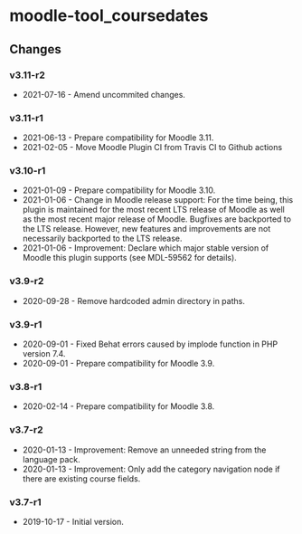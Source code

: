 moodle-tool_coursedates
=======================

Changes
-------

### v3.11-r2

* 2021-07-16 - Amend uncommited changes.

### v3.11-r1

* 2021-06-13 - Prepare compatibility for Moodle 3.11.
* 2021-02-05 - Move Moodle Plugin CI from Travis CI to Github actions

### v3.10-r1

* 2021-01-09 - Prepare compatibility for Moodle 3.10.
* 2021-01-06 - Change in Moodle release support:
               For the time being, this plugin is maintained for the most recent LTS release of Moodle as well as the most recent major release of Moodle.
               Bugfixes are backported to the LTS release. However, new features and improvements are not necessarily backported to the LTS release.
* 2021-01-06 - Improvement: Declare which major stable version of Moodle this plugin supports (see MDL-59562 for details).

### v3.9-r2

* 2020-09-28 - Remove hardcoded admin directory in paths.

### v3.9-r1

* 2020-09-01 - Fixed Behat errors caused by implode function in PHP version 7.4.
* 2020-09-01 - Prepare compatibility for Moodle 3.9.

### v3.8-r1

* 2020-02-14 - Prepare compatibility for Moodle 3.8.

### v3.7-r2

* 2020-01-13 - Improvement: Remove an unneeded string from the language pack.
* 2020-01-13 - Improvement: Only add the category navigation node if there are existing course fields.

### v3.7-r1

* 2019-10-17 - Initial version.
